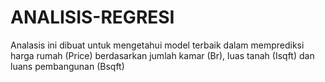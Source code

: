 # ANALISIS-REGRESI
Analasis ini dibuat untuk mengetahui model terbaik dalam memprediksi harga rumah (Price) berdasarkan jumlah kamar (Br), luas tanah (Isqft) dan luans pembangunan (Bsqft)
